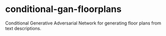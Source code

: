 # conditional-gan-floorplans
Conditional Generative Adversarial Network for generating floor plans from text descriptions.
